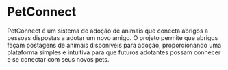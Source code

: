 # PetConnect
PetConnect é um sistema de adoção de animais que conecta abrigos a pessoas dispostas a adotar um novo amigo. O projeto permite que abrigos façam postagens de animais disponíveis para adoção, proporcionando uma plataforma simples e intuitiva para que futuros adotantes possam conhecer e se conectar com seus novos pets.
